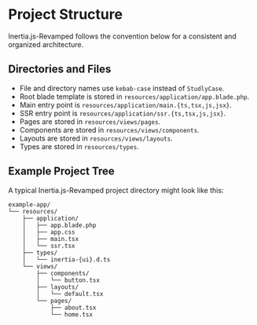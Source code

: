 # Project Structure

Inertia.js-Revamped follows the convention below for a consistent and organized architecture.

## Directories and Files

* File and directory names use `kebab-case` instead of `StudlyCase`.
* Root blade template is stored in `resources/application/app.blade.php`.
* Main entry point is `resources/application/main.{ts,tsx,js,jsx}`.
* SSR entry point is `resources/application/ssr.{ts,tsx,js,jsx}`.
* Pages are stored in `resources/views/pages`.
* Components are stored in `resources/views/components`.
* Layouts are stored in `resources/views/layouts`.
* Types are stored in `resources/types`.

## Example Project Tree

A typical Inertia.js-Revamped project directory might look like this:

```text
example-app/
└── resources/
    ├── application/
    │   ├── app.blade.php
    │   ├── app.css
    │   ├── main.tsx
    │   └── ssr.tsx
    ├── types/
    │   └── inertia-{ui}.d.ts
    └── views/
        ├── components/
        │   └── button.tsx
        ├── layouts/
        │   └── default.tsx
        └── pages/
            ├── about.tsx
            └── home.tsx
```
